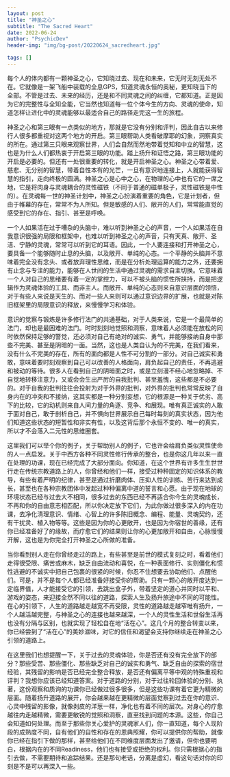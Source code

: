 ```yaml
---
layout: post
title: "神圣之心"
subtitle: "The Sacred Heart"
date: 2022-06-24
author: "PsychicDev"
header-img: "img/bg-post/20220624_sacredheart.jpg"

tags: []
---
```


每个人的体内都有一颗神圣之心，它知晓过去、现在和未来，它无时无刻无处不在。它就像是一架飞船中装载的全息GPS，知道灵魂永恒的奥秘，更知晓当下的全部。不管是过去、未来的经历，还是和不同灵魂之间的纠缠，它都知道。正是因为它的完整性与全知全能，它当然也知道每一位个体今生的方向、灵魂的使命，知道怎样让进化中的灵魂能够以最适合自己的路径走完这一生的旅程。

神圣之心和第三眼有一点类似的地方，那就是它没有分别和评判，因此自古以来修行人很多都重视对这两个地方的开启。第三眼帮助人类看破摩耶的幻象，洞察真实的所在。通过第三只眼来观察世界，人们会自然而然地带着觉知和中立的智慧，这也是为什么人们都热衷于开启第三眼的功能。踏上扬升和证悟之路，第三眼功能的开启是必要的。但还有一处很重要的转化，就是开启神圣之心。神圣之心带着爱、慈悲、无分别的智慧，带着自性本有的光芒，一旦有意识地连接上，人就能获得智慧的指引，走向终极的圆满。神圣之心是心中之心，在物理的心中也有它的一席之地，它是将肉身与灵魂耦合的灵性磁铁（不同于普通的磁单极子，灵性磁铁是中性的）。在灵魂每一世的神圣计划中，神圣之心扮演着重要的角色，它是计划者，但由于帷幕的存在，常常不为人所知。但是敏感的人们、敞开的人们，常常能直觉的感受到它的存在、指引、甚至是呼唤。

一个人如果活在过于嘈杂的头脑中，难以听到神圣之心的声音，一个人如果活在自我意识很强的局限和框架中，也难以听到神圣之心的声音，只有天真、敞开、圣洁、宁静的灵魂，常常可以听到它的耳语。因此，一个人要连接和打开神圣之心，要具备一个能够随时止息的头脑，以及敞开、单纯的心态。一个平静的头脑并不意味着完全没有念头、或者放弃理性思维，而是在分析处理运算的能力之外，还要拥有止念与专注的能力，能够在人世间的生活中通过灵魂的需求自主切换。它意味着一个人对自己的思绪要有着一定的掌控力，可以不被头脑的惯性所挟持，而是把逻辑作为灵魂体验的工具、而非主人。而敞开、单纯的心态则来自意识层面的领悟，对于有些人来说是天生的、而对一些人来则可以通过意识边界的扩展，也就是对陈旧框架里的局限意识的释放，来慢慢学习和体验。

意识的觉察与锻炼是许多修行法门的共通基础，对于人类来说，它是一个最简单的法门，却也是最困难的法门。时时刻刻地觉照和洞察，意味着人必须能在放松的同时依然保持足够的警觉，还必须对自己有绝对的诚实、勇气，并能够接纳自身中那些不完美、甚至是阴暗的一面。当然，这也是人类自认为的不完美，在我们看来，没有什么不完美的存在，所有的面向都是人性不可分割的一部分。对自己诚实和勇敢，意味着要时刻观察到自己可以改善的人格面向，肩负起自己的责任，不再逃避和被动的等待。很多人在看到自己的阴暗面之时，或是立刻漫不经心地忽略掉、不自觉地转移注意力，又或会会生出严厉的自我批判、甚至羞愧，这些都是不必要的。对于自我的批判往往会投射为对于外界的批判，对外界的批判也常常反映了自身内在的冲突和不接纳，这其实都是一种分别妄想，它的根源是一种关于优劣、高下的比较，它的动机则来自人间力量的角逐、竞争、和展现。唯有真正诚实的人敢于面对自己，敢于剖析自己，并不惧向世界展示自己每时每刻的真实状态，因为他们知道这些状态的短暂性和非实有性，以及这背后那个永恒不变的、唯一的真实，所以才不会落入二元性的思维圈套。

这里我们可以举个你的例子，关于帮助别人的例子，它也许会给肩负类似灵性使命的人一点启发。关于中西方各种不同灵性修行传承的整合，也是你这几年以来一直在处理的功课，现在已经完成了大部分面向。你知道，在这个世界有许多生生世世行走在传统宗教道路上的人，你曾经和他们一样，接受过种种固定的知识体系的教导，有些有着严明的纪律，甚至是通过折磨肉体、压抑人性的训练、苦行来达到成长，甚至也在各种宗教团体中发起过种种偏离中道的誓言和心愿。由于现在地球的环境状态已经与过去大不相同，很多过去的东西已经不再适合你今生的灵魂成长，不再和你的自由意志相匹配，所以你决定放下它们，为此你做过很多深入的内在功课，去净化清理意识、情绪、心智上的许多陈旧概念、编程、能量、灵魂契约，还有干扰灵、植入物等等。这些是因为你的心更敞开，也是因为你宿世的善缘，还有你已经准备好了的缘故，而疗愈它们的结果则让你的心更加敞开和自由，心脉慢慢开解，这也是为你完全打开神圣之心所做的准备。

当你看到别人走在你曾经走过的路上，有些甚至是前世的模式复刻之时，看着他们走得很受限、痛苦或麻木，缺乏自由流动和喜悦，在一种表面修行、实则僵化和惯性逃避的不诚实中把自己包裹的很紧的时候，你忍不住想要去协助他们、点醒他们。可是，并不是每个人都已经准备好接受你的帮助。只有一颗心的敞开度达到一定临界值，人才能接受它的引领，去跳出盒子外，带着坚定的道心并同时以平和、游戏的姿态，来迎接全然不同以往的道路，探索人生及扬升旅途中不同的可能性。在心的引领下，人生的道路越走越宽不再受限，灵性的道路越走越窄唯有扬升，一个人越活越完整，与神圣之心的连接也越来越深，一个人的灵性生活和世俗生活再也没有分隔与区别，也就实现了轻松自在地“活在心”。这几个月的整合转变以来，你已经尝到了“活在心”的美妙滋味，对它的信任和渴望会支持你继续走在神圣之心引领的道路上。

在这里我们也想提醒一下，关于过去的灵魂体验，你是否还有没有完全放下的部分？那些受苦、那些僵化、那些缺乏对自己的诚实和勇气、缺乏自由的探索的宿世经验，其残留的影响是否已经完全整合释放，是否还有偏离平等中观的特殊重视和评判？我想你应该已经知道答案。对于道路的分别，对于过往轮回体验的分别、执著，这份观察和质询的功课你已经做过很多很多，但是这些功课有着它更为精微的层面。随着扬升道路的展开，你会越来越在更精微的层面觉察到过去在你的意识、心灵中残留的影像，就像剥皮的洋葱一样，净化也有着不同的层次。对身心的疗愈越往内走越精微，需要更敏锐的觉照和洞察，直至找到问题的本源。这些，你自己会知道如何处理。而至于那些你关心爱护的灵魂家人们，你一直知道，每个人现阶段的成熟度不同，自有他们的自性和存在的恩典照耀，你可以提供你的帮助，就像你已经在指引下做的那样，甚至给他们在不同维度层面发出了邀请，但你也要明白，根据内在的不同Readiness，他们也有接受或拒绝的权利。你只需根据心的指引去做，不需要期待和追踪结果。还是那句老话，分离是虚幻，看这句话对你的印刻是不是可以再深入一些。
